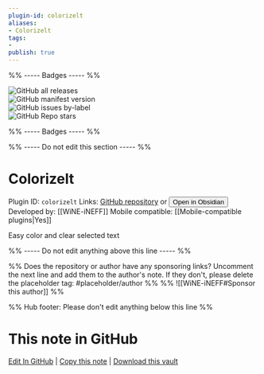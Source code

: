 ```yaml
---
plugin-id: colorizelt
aliases:
- Colorizelt
tags: 
- 
publish: true
---
```


%% ----- Badges ----- %%

![GitHub all releases](https://img.shields.io/github/downloads/WiNE-iNEFF/colorizelt/total?color=573E7A&logo=github&style=for-the-badge)   
![GitHub manifest version](https://img.shields.io/github/manifest-json/v/WiNE-iNEFF/colorizelt?color=573E7A&logo=github&style=for-the-badge)   
![GitHub issues by-label](https://img.shields.io/github/issues/WiNE-iNEFF/colorizelt/help%20wanted?color=573E7A&logo=github&style=for-the-badge)   
![GitHub Repo stars](https://img.shields.io/github/stars/WiNE-iNEFF/colorizelt?color=573E7A&logo=github&style=for-the-badge)

%% ----- Badges ----- %%

%% ----- Do not edit this section ----- %%

# Colorizelt

Plugin ID: `colorizelt`
Links: [GitHub repository](https://github.com/WiNE-iNEFF/colorizelt) or [<button id=HH>Open in Obsidian</button>](obsidian://show-plugin?id=colorizelt)
Developed by: [[WiNE-iNEFF]]
Mobile compatible: [[Mobile-compatible plugins|Yes]]

Easy color and clear selected text

%% ----- Do not edit anything above this line ----- %% 

%% Does the repository or author have any sponsoring links? Uncomment the next line and add them to the author's note. If they don't, please delete the placeholder tag: #placeholder/author %%
%% ![[WiNE-iNEFF#Sponsor this author]] %%

%% Hub footer: Please don't edit anything below this line %%

# This note in GitHub

<span class="git-footer">[Edit In GitHub](https://github.dev/obsidian-community/obsidian-hub/blob/main/02%20-%20Community%20Expansions/02.05%20All%20Community%20Expansions/Plugins/colorizelt.md "git-hub-edit-note") | [Copy this note](https://raw.githubusercontent.com/obsidian-community/obsidian-hub/main/02%20-%20Community%20Expansions/02.05%20All%20Community%20Expansions/Plugins/colorizelt.md "git-hub-copy-note") | [Download this vault](https://github.com/obsidian-community/obsidian-hub/archive/refs/heads/main.zip "git-hub-download-vault") </span>
